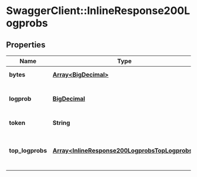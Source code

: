 # SwaggerClient::InlineResponse200Logprobs

## Properties
Name | Type | Description | Notes
------------ | ------------- | ------------- | -------------
**bytes** | [**Array&lt;BigDecimal&gt;**](BigDecimal.md) | Raw bytes of the token | [optional] 
**logprob** | [**BigDecimal**](BigDecimal.md) | The log probability of this token | 
**token** | **String** | The token string | 
**top_logprobs** | [**Array&lt;InlineResponse200LogprobsTopLogprobs&gt;**](InlineResponse200LogprobsTopLogprobs.md) | Top tokens considered with their log probabilities | [optional] 

